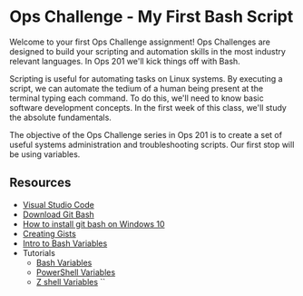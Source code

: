 # Ops Challenge - My First Bash Script

Welcome to your first Ops Challenge assignment! Ops Challenges are designed to build your scripting and automation skills in the most industry relevant languages. In Ops 201 we'll kick things off with Bash.

Scripting is useful for automating tasks on Linux systems. By executing a script, we can automate the tedium of a human being present at the terminal typing each command. To do this, we'll need to know basic software development concepts. In the first week of this class, we'll study the absolute fundamentals.

The objective of the Ops Challenge series in Ops 201 is to create a set of useful systems administration and troubleshooting scripts. Our first stop will be using variables.

## Resources

- [Visual Studio Code](https://code.visualstudio.com/)
- [Download Git Bash](https://git-scm.com/downloads)
- [How to install git bash on Windows 10](https://www.stanleyulili.com/git/how-to-install-git-bash-on-windows/)
- [Creating Gists](https://docs.github.com/en/free-pro-team@latest/github/writing-on-github/creating-gists)
- [Intro to Bash Variables](https://ryanstutorials.net/bash-scripting-tutorial/bash-variables.php)
- Tutorials
  - [Bash Variables](demo/bash.md)
  - [PowerShell Variables](demo/powershell.md)
  - [Z shell Variables](demo/zsh.md)
``
